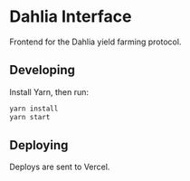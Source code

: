 # Dahlia Interface

Frontend for the Dahlia yield farming protocol.

## Developing

Install Yarn, then run:

```bash
yarn install
yarn start
```

## Deploying

Deploys are sent to Vercel.

